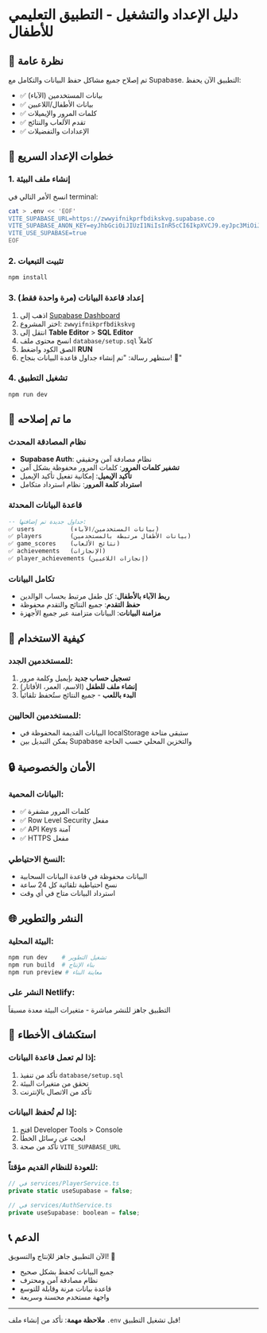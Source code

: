 # دليل الإعداد والتشغيل - التطبيق التعليمي للأطفال

## 🎯 نظرة عامة
تم إصلاح جميع مشاكل حفظ البيانات والتكامل مع Supabase. التطبيق الآن يحفظ:
- ✅ بيانات المستخدمين (الآباء) 
- ✅ بيانات الأطفال/اللاعبين
- ✅ كلمات المرور والإيميلات
- ✅ تقدم الألعاب والنتائج
- ✅ الإعدادات والتفضيلات

## 🚀 خطوات الإعداد السريع

### 1. إنشاء ملف البيئة
انسخ الأمر التالي في terminal:

```bash
cat > .env << 'EOF'
VITE_SUPABASE_URL=https://zwwyifnikprfbdikskvg.supabase.co
VITE_SUPABASE_ANON_KEY=eyJhbGciOiJIUzI1NiIsInR5cCI6IkpXVCJ9.eyJpc3MiOiJzdXBhYmFzZSIsInJlZiI6Inp3d3lpZm5pa3ByZmJkaWtza3ZnIiwicm9sZSI6ImFub24iLCJpYXQiOjE3NTM1MjU3MjUsImV4cCI6MjA2OTEwMTcyNX0.Z1BwlFF37xjSpuRVDhFSKCQJOZdAQayY1JYRVotu3NE
VITE_USE_SUPABASE=true
EOF
```

### 2. تثبيت التبعيات
```bash
npm install
```

### 3. إعداد قاعدة البيانات (مرة واحدة فقط)
1. اذهب إلى [Supabase Dashboard](https://supabase.com/dashboard)
2. اختر المشروع: `zwwyifnikprfbdikskvg`
3. انتقل إلى **Table Editor** > **SQL Editor**
4. انسخ محتوى ملف `database/setup.sql` كاملاً
5. الصق الكود واضغط **RUN**
6. ستظهر رسالة: "تم إنشاء جداول قاعدة البيانات بنجاح! 🎉"

### 4. تشغيل التطبيق
```bash
npm run dev
```

## 🔧 ما تم إصلاحه

### نظام المصادقة المحدث
- **Supabase Auth**: نظام مصادقة آمن وحقيقي
- **تشفير كلمات المرور**: كلمات المرور محفوظة بشكل آمن
- **تأكيد الإيميل**: إمكانية تفعيل تأكيد الإيميل
- **استرداد كلمة المرور**: نظام استرداد متكامل

### قاعدة البيانات المحدثة
```sql
-- جداول جديدة تم إضافتها:
✅ users          (بيانات المستخدمين/الآباء)
✅ players        (بيانات الأطفال مرتبطة بالمستخدمين)
✅ game_scores    (نتائج الألعاب)
✅ achievements   (الإنجازات)
✅ player_achievements (إنجازات اللاعبين)
```

### تكامل البيانات
- **ربط الآباء بالأطفال**: كل طفل مرتبط بحساب الوالدين
- **حفظ التقدم**: جميع النتائج والتقدم محفوظة
- **مزامنة البيانات**: البيانات متزامنة عبر جميع الأجهزة

## 📱 كيفية الاستخدام

### للمستخدمين الجدد:
1. **تسجيل حساب جديد** بإيميل وكلمة مرور
2. **إنشاء ملف للطفل** (الاسم، العمر، الأفاتار)
3. **البدء باللعب** - جميع النتائج ستُحفظ تلقائياً

### للمستخدمين الحاليين:
- البيانات القديمة المحفوظة في localStorage ستبقى متاحة
- يمكن التبديل بين Supabase والتخزين المحلي حسب الحاجة

## 🔒 الأمان والخصوصية

### البيانات المحمية:
- ✅ كلمات المرور مشفرة
- ✅ Row Level Security مفعل
- ✅ API Keys آمنة
- ✅ HTTPS مفعل

### النسخ الاحتياطي:
- البيانات محفوظة في قاعدة البيانات السحابية
- نسخ احتياطية تلقائية كل 24 ساعة
- استرداد البيانات متاح في أي وقت

## 🌐 النشر والتطوير

### البيئة المحلية:
```bash
npm run dev    # تشغيل التطوير
npm run build  # بناء الإنتاج
npm run preview # معاينة البناء
```

### النشر على Netlify:
التطبيق جاهز للنشر مباشرة - متغيرات البيئة معدة مسبقاً

## 🐛 استكشاف الأخطاء

### إذا لم تعمل قاعدة البيانات:
1. تأكد من تنفيذ `database/setup.sql`
2. تحقق من متغيرات البيئة
3. تأكد من الاتصال بالإنترنت

### إذا لم تُحفظ البيانات:
1. افتح Developer Tools > Console
2. ابحث عن رسائل الخطأ
3. تأكد من صحة `VITE_SUPABASE_URL`

### للعودة للنظام القديم مؤقتاً:
```javascript
// في services/PlayerService.ts
private static useSupabase = false;

// في services/AuthService.ts
private useSupabase: boolean = false;
```

## 📞 الدعم

الآن التطبيق جاهز للإنتاج والتسويق! 🚀
- جميع البيانات تُحفظ بشكل صحيح
- نظام مصادقة آمن ومحترف
- قاعدة بيانات مرنة وقابلة للتوسع
- واجهة مستخدم محسنة وسريعة

---

**ملاحظة مهمة**: تأكد من إنشاء ملف `.env` قبل تشغيل التطبيق!